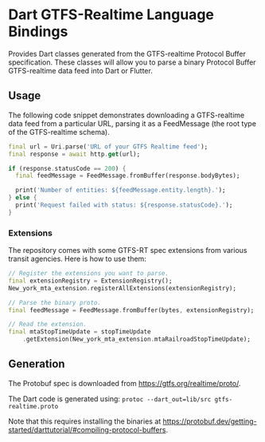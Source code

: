 # Dart GTFS-Realtime Language Bindings

Provides Dart classes generated from the GTFS-realtime Protocol Buffer specification. These classes
will allow you to parse a binary Protocol Buffer GTFS-realtime data feed into Dart or Flutter.

## Usage

The following code snippet demonstrates downloading a GTFS-realtime data feed from a particular URL,
parsing it as a FeedMessage (the root type of the GTFS-realtime schema).

```dart
final url = Uri.parse('URL of your GTFS Realtime feed');
final response = await http.get(url);

if (response.statusCode == 200) {
  final feedMessage = FeedMessage.fromBuffer(response.bodyBytes);

  print('Number of entities: ${feedMessage.entity.length}.');
} else {
  print('Request failed with status: ${response.statusCode}.');
}
```

### Extensions

The repository comes with some GTFS-RT spec extensions from various transit agencies. Here is how to use them:

```dart
// Register the extensions you want to parse.
final extensionRegistry = ExtensionRegistry();
New_york_mta_extension.registerAllExtensions(extensionRegistry);

// Parse the binary proto.
final feedMessage = FeedMessage.fromBuffer(bytes, extensionRegistry);

// Read the extension.
final mtaStopTimeUpdate = stopTimeUpdate
    .getExtension(New_york_mta_extension.mtaRailroadStopTimeUpdate);
```

## Generation

The Protobuf spec is downloaded from <https://gtfs.org/realtime/proto/>.

The Dart code is generated using: `protoc --dart_out=lib/src gtfs-realtime.proto`

Note that this requires installing the binaries at <https://protobuf.dev/getting-started/darttutorial/#compiling-protocol-buffers>.
